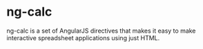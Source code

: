 ng-calc
=======

ng-calc is a set of AngularJS directives that makes it easy to make interactive spreadsheet applications using just HTML. 
